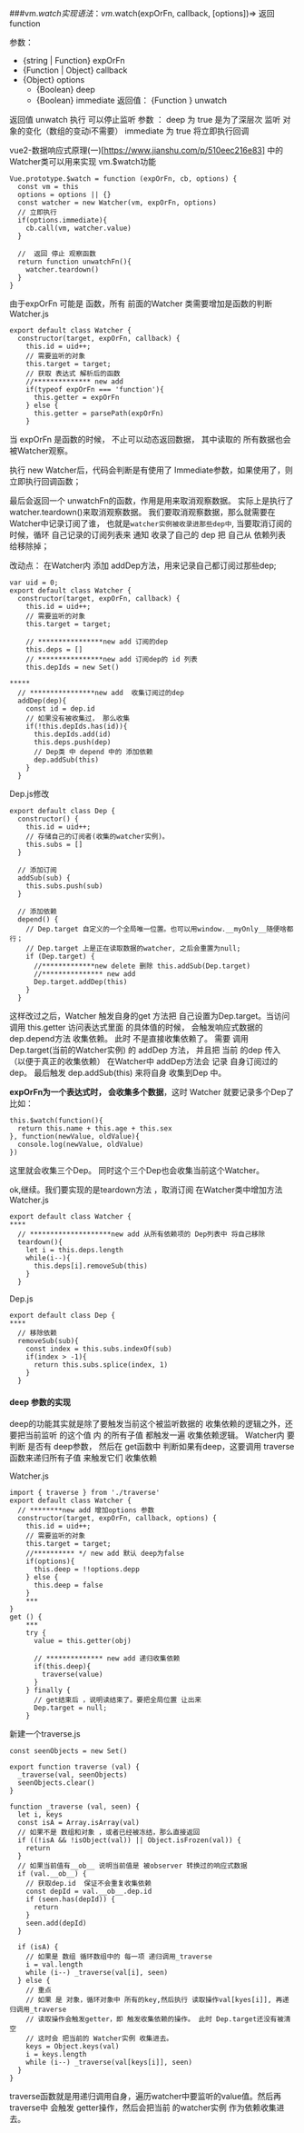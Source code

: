 ###vm.$watch实现
语法： vm.$watch(expOrFn, callback, [options])=> 返回 function

参数：
 * {string | Function} expOrFn
* {Function | Object} callback
* {Object} options
  *  {Boolean} deep
  * {Boolean} immediate
返回值： {Function } unwatch


返回值 unwatch 执行 可以停止监听
参数 ： 
  deep 为 true 是为了深层次 监听 对象的变化（数组的变动i不需要）
  immediate 为 true 将立即执行回调


vue2-数据响应式原理(一)[https://www.jianshu.com/p/510eec216e83]
中的 Watcher类可以用来实现 vm.$watch功能

```
Vue.prototype.$watch = function (expOrFn, cb, options) {
  const vm = this
  options = options || {}
  const watcher = new Watcher(vm, expOrFn, options)
  // 立即执行
  if(options.immediate){
    cb.call(vm, watcher.value)
  }

  //  返回 停止 观察函数
  return function unwatchFn(){
    watcher.teardown()
  }  
}
```
由于expOrFn 可能是 函数，所有 前面的Watcher 类需要增加是函数的判断
Watcher.js
```
export default class Watcher {
  constructor(target, expOrFn, callback) {
    this.id = uid++;
    // 需要监听的对象 
    this.target = target;
    // 获取 表达式 解析后的函数
    //************** new add
    if(typeof expOrFn === 'function'){
      this.getter = expOrFn
    } else {
      this.getter = parsePath(expOrFn)
    }
```

当 expOrFn 是函数的时候， 不止可以动态返回数据， 其中读取的 所有数据也会被Watcher观察。

执行 new Watcher后，代码会判断是有使用了 Immediate参数，如果使用了，则立即执行回调函数；

最后会返回一个 unwatchFn的函数，作用是用来取消观察数据。
实际上是执行了watcher.teardown()来取消观察数据。
我们要取消观察数据，那么就需要在Watcher中记录订阅了谁， 也就是`watcher实例被收录进那些dep中`, 当要取消订阅的时候，循环 自己记录的订阅列表来 通知 收录了自己的 dep 把 自己从 依赖列表 给移除掉；

改动点：
 在Watcher内 添加 addDep方法，用来记录自己都订阅过那些dep;
```
var uid = 0;
export default class Watcher {
  constructor(target, expOrFn, callback) {
    this.id = uid++;
    // 需要监听的对象 
    this.target = target;

    // ****************new add 订阅的dep 
    this.deps = []
    // ****************new add 订阅dep的 id 列表
    this.depIds = new Set()

*****
  // ****************new add  收集订阅过的dep
  addDep(dep){
    const id = dep.id
    // 如果没有被收集过， 那么收集
    if(!this.depIds.has(id)){
      this.depIds.add(id)
      this.deps.push(dep)
      // Dep类 中 depend 中的 添加依赖
      dep.addSub(this)
    }
  }
```
Dep.js修改
```
export default class Dep {
  constructor() {
    this.id = uid++;
    // 存储自己的订阅者(收集的watcher实例)。
    this.subs = []
  }

  // 添加订阅
  addSub(sub) {
    this.subs.push(sub)
  }

  // 添加依赖
  depend() {
    // Dep.target 自定义的一个全局唯一位置。也可以用window.__myOnly__随便啥都行；
    // Dep.target 上是正在读取数据的watcher, 之后会重置为null;
    if (Dep.target) {
      //*************new delete 删除 this.addSub(Dep.target)
      //*************** new add
      Dep.target.addDep(this)
    }
  }
```

这样改过之后，Watcher 触发自身的get 方法把 自己设置为Dep.target。当访问 调用 this.getter 访问表达式里面 的具体值的时候，
会触发响应式数据的 dep.depend方法 收集依赖。
此时 不是直接收集依赖了。
需要 调用  Dep.target(当前的Watcher实例) 的 addDep 方法， 并且把 当前 的dep 传入（以便于真正的收集依赖）
在Watcher中 addDep方法会 记录   自身订阅过的dep。
最后触发 dep.addSub(this) 来将自身 收集到Dep 中。


**expOrFn为一个表达式时， 会收集多个数据**，这时 Watcher 就要记录多个Dep了比如：
```
this.$watch(function(){
  return this.name + this.age + this.sex
}, function(newValue, oldValue){
  console.log(newValue, oldValue)
})

```
这里就会收集三个Dep。 同时这个三个Dep也会收集当前这个Watcher。

ok,继续。我们要实现的是teardown方法 ，取消订阅
在Watcher类中增加方法
Watcher.js
```
export default class Watcher {
****
  // ********************new add 从所有依赖项的 Dep列表中 将自己移除
  teardown(){
    let i = this.deps.length
    while(i--){
      this.deps[i].removeSub(this)
    }
  }

```
Dep.js
```
export default class Dep {
****
  // 移除依赖
  removeSub(sub){
    const index = this.subs.indexOf(sub)
    if(index > -1){
      return this.subs.splice(index, 1)
    }
  }

```

#### deep 参数的实现
deep的功能其实就是除了要触发当前这个被监听数据的 收集依赖的逻辑之外，还要把当前监听 的这个值 内 的所有子值 都触发一遍 收集依赖逻辑。
Watcher内 要判断 是否有 deep参数， 然后在 get函数中 判断如果有deep，这要调用  traverse函数来递归所有子值 来触发它们 收集依赖

Watcher.js
```
import { traverse } from './traverse'
export default class Watcher {
  // ********new add 增加options 参数
  constructor(target, expOrFn, callback, options) {
    this.id = uid++;
    // 需要监听的对象 
    this.target = target;
    //********** */ new add 默认 deep为false
    if(options){
      this.deep = !!options.depp
    } else {
      this.deep = false
    }
    ***
}
get () {
    ***
    try {
      value = this.getter(obj)

      // ************** new add 递归收集依赖
      if(this.deep){
        traverse(value)
      }
    } finally {
      // get结束后 ，说明读结束了。要把全局位置 让出来
      Dep.target = null;
    }
```

新建一个traverse.js

```
const seenObjects = new Set()

export function traverse (val) {
  _traverse(val, seenObjects)
  seenObjects.clear()
}

function _traverse (val, seen) {
  let i, keys
  const isA = Array.isArray(val)
  // 如果不是 数组和对象 ，或者已经被冻结，那么直接返回
  if ((!isA && !isObject(val)) || Object.isFrozen(val)) {
    return
  }
  // 如果当前值有__ob__ 说明当前值是 被observer 转换过的响应式数据
  if (val.__ob__) {
    // 获取dep.id  保证不会重复收集依赖
    const depId = val.__ob__.dep.id
    if (seen.has(depId)) {
      return
    }
    seen.add(depId)
  }

  if (isA) {
    // 如果是 数组 循环数组中的 每一项 递归调用_traverse
    i = val.length
    while (i--) _traverse(val[i], seen)
  } else {
    // 重点
    // 如果 是 对象，循环对象中 所有的key,然后执行 读取操作val[kyes[i]], 再递归调用_traverse
    // 读取操作会触发getter，即 触发收集依赖的操作。 此时 Dep.target还没有被清空
    // 这时会 把当前的 Watcher实例 收集进去。
    keys = Object.keys(val)
    i = keys.length
    while (i--) _traverse(val[keys[i]], seen)
  }
}
```
traverse函数就是用递归调用自身，遍历watcher中要监听的value值。然后再traverse中 会触发 getter操作，然后会把当前 的watcher实例 作为依赖收集进去。

